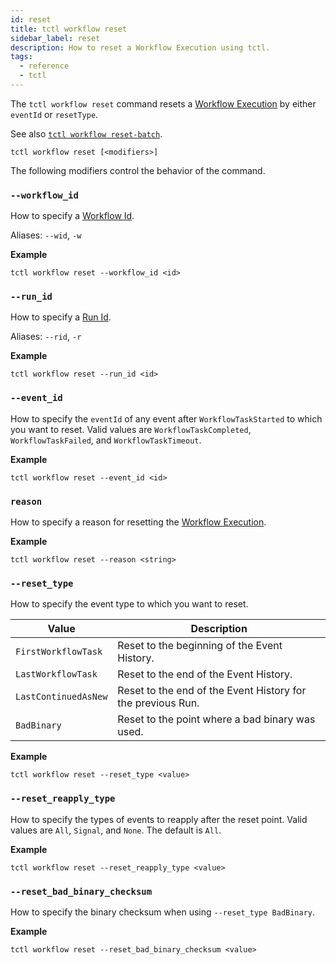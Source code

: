 ```yaml
---
id: reset
title: tctl workflow reset
sidebar_label: reset
description: How to reset a Workflow Execution using tctl.
tags:
  - reference
  - tctl
---
```


The `tctl workflow reset` command resets a [Workflow Execution](/docs/content/what-is-a-workflow-execution) by either `eventId` or `resetType`.

See also [`tctl workflow reset-batch`](./reset-batch.md).

`tctl workflow reset [<modifiers>]`

The following modifiers control the behavior of the command.

### `--workflow_id`

How to specify a [Workflow Id](/docs/content/what-is-a-workflow-id).

Aliases: `--wid`, `-w`

**Example**

```
tctl workflow reset --workflow_id <id>
```

### `--run_id`

How to specify a [Run Id](/docs/content/what-is-a-run-id).

Aliases: `--rid`, `-r`

**Example**

```
tctl workflow reset --run_id <id>
```

### `--event_id`

How to specify the `eventId` of any event after `WorkflowTaskStarted` to which you want to reset.
Valid values are `WorkflowTaskCompleted`, `WorkflowTaskFailed`, and `WorkflowTaskTimeout`.

**Example**

```
tctl workflow reset --event_id <id>
```

### `reason`

How to specify a reason for resetting the [Workflow Execution](/docs/content/what-is-a-workflow-execution).

<!-- Alias: `--re` -->

**Example**

```
tctl workflow reset --reason <string>
```

### `--reset_type`

How to specify the event type to which you want to reset.

| Value                | Description                                                 |
| -------------------- | ----------------------------------------------------------- |
| `FirstWorkflowTask`  | Reset to the beginning of the Event History.                |
| `LastWorkflowTask`   | Reset to the end of the Event History.                      |
| `LastContinuedAsNew` | Reset to the end of the Event History for the previous Run. |
| `BadBinary`          | Reset to the point where a bad binary was used.             |

**Example**

```
tctl workflow reset --reset_type <value>
```

### `--reset_reapply_type`

How to specify the types of events to reapply after the reset point.
Valid values are `All`, `Signal`, and `None`. The default is `All`.

**Example**

```
tctl workflow reset --reset_reapply_type <value>
```

### `--reset_bad_binary_checksum`

How to specify the binary checksum when using `--reset_type BadBinary`.

**Example**

```
tctl workflow reset --reset_bad_binary_checksum <value>
```
